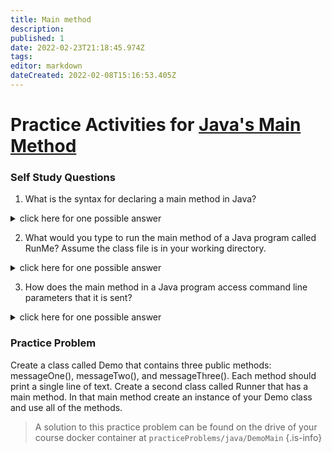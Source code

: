 ```yaml
---
title: Main method
description: 
published: 1
date: 2022-02-23T21:18:45.974Z
tags: 
editor: markdown
dateCreated: 2022-02-08T15:16:53.405Z
---
```


# Practice Activities for [Java's Main Method](/java/mainMethod)



### Self Study Questions
1. What is the syntax for declaring a main method in Java?
<details>
<summary>click here for one possible answer</summary>
  
`public static void main(String[] args){}`

</details>

2. What would you type to run the main method of a Java program called RunMe?  Assume the class file is in your working directory.
<details>
<summary>click here for one possible answer</summary>
  
`java RunMe`

</details>

3. How does the main method in a Java program access command line parameters that it is sent?
<details>
<summary>click here for one possible answer</summary>
  
The command line parameters are contained in the String array called `args` that is the single parameter to the main method. The parameters can be accessed by examining the elements of the array, beginning at position 0.
</details>


### Practice Problem

Create a class called Demo that contains three public methods: messageOne(), messageTwo(), and messageThree().   Each method should print a single line of text.  Create a second class called Runner that has a main method.   In that main method create an instance of your Demo class and use all of the methods.

> A solution to this practice problem can be found on the drive of your course docker container at `practiceProblems/java/DemoMain`
{.is-info}
